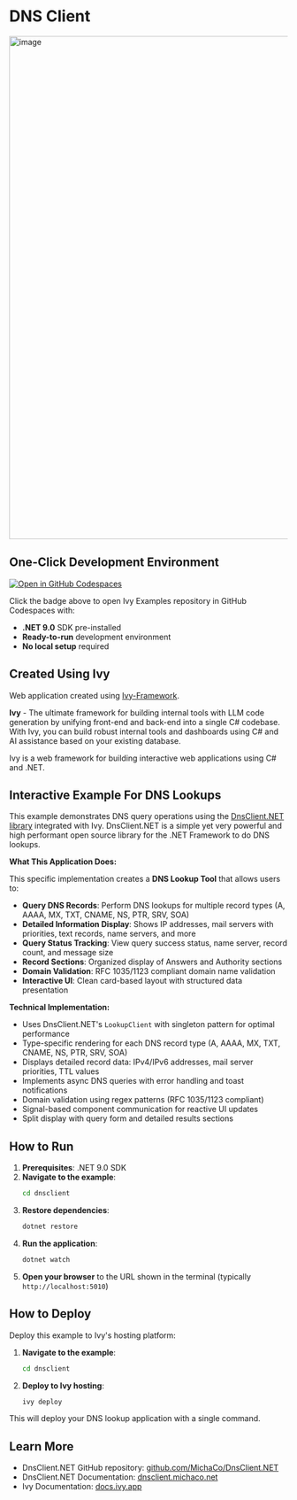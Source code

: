 ﻿# DNS Client

<img width="1911" height="909" alt="image" src="https://github.com/user-attachments/assets/ee9cb562-6c65-4686-8299-eacc94b79689" />

## One-Click Development Environment

[![Open in GitHub Codespaces](https://github.com/codespaces/badge.svg)](https://github.com/codespaces/new?hide_repo_select=true&ref=main&repo=Ivy-Interactive%2FIvy-Examples&machine=standardLinux32gb&devcontainer_path=.devcontainer%2Fdnsclient%2Fdevcontainer.json&location=EuropeWest)

Click the badge above to open Ivy Examples repository in GitHub Codespaces with:
- **.NET 9.0** SDK pre-installed
- **Ready-to-run** development environment
- **No local setup** required

## Created Using Ivy

Web application created using [Ivy-Framework](https://github.com/Ivy-Interactive/Ivy-Framework).

**Ivy** - The ultimate framework for building internal tools with LLM code generation by unifying front-end and back-end into a single C# codebase. With Ivy, you can build robust internal tools and dashboards using C# and AI assistance based on your existing database.

Ivy is a web framework for building interactive web applications using C# and .NET.

## Interactive Example For DNS Lookups

This example demonstrates DNS query operations using the [DnsClient.NET library](https://github.com/MichaCo/DnsClient.NET) integrated with Ivy. DnsClient.NET is a simple yet very powerful and high performant open source library for the .NET Framework to do DNS lookups.

**What This Application Does:**

This specific implementation creates a **DNS Lookup Tool** that allows users to:

- **Query DNS Records**: Perform DNS lookups for multiple record types (A, AAAA, MX, TXT, CNAME, NS, PTR, SRV, SOA)
- **Detailed Information Display**: Shows IP addresses, mail servers with priorities, text records, name servers, and more
- **Query Status Tracking**: View query success status, name server, record count, and message size
- **Record Sections**: Organized display of Answers and Authority sections
- **Domain Validation**: RFC 1035/1123 compliant domain name validation
- **Interactive UI**: Clean card-based layout with structured data presentation

**Technical Implementation:**

- Uses DnsClient.NET's `LookupClient` with singleton pattern for optimal performance
- Type-specific rendering for each DNS record type (A, AAAA, MX, TXT, CNAME, NS, PTR, SRV, SOA)
- Displays detailed record data: IPv4/IPv6 addresses, mail server priorities, TTL values
- Implements async DNS queries with error handling and toast notifications
- Domain validation using regex patterns (RFC 1035/1123 compliant)
- Signal-based component communication for reactive UI updates
- Split display with query form and detailed results sections

## How to Run

1. **Prerequisites**: .NET 9.0 SDK
2. **Navigate to the example**:
   ```bash
   cd dnsclient
   ```
3. **Restore dependencies**:
   ```bash
   dotnet restore
   ```
4. **Run the application**:
   ```bash
   dotnet watch
   ```
5. **Open your browser** to the URL shown in the terminal (typically `http://localhost:5010`)

## How to Deploy

Deploy this example to Ivy's hosting platform:

1. **Navigate to the example**:
   ```bash
   cd dnsclient
   ```
2. **Deploy to Ivy hosting**:
   ```bash
   ivy deploy
   ```
This will deploy your DNS lookup application with a single command.

## Learn More

- DnsClient.NET GitHub repository: [github.com/MichaCo/DnsClient.NET](https://github.com/MichaCo/DnsClient.NET)
- DnsClient.NET Documentation: [dnsclient.michaco.net](https://dnsclient.michaco.net)
- Ivy Documentation: [docs.ivy.app](https://docs.ivy.app)
